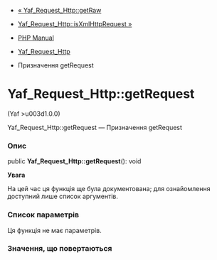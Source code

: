 - [« Yaf_Request_Http::getRaw](yaf-request-http.getraw.md)
- [Yaf_Request_Http::isXmlHttpRequest
»](yaf-request-http.isxmlhttprequest.md)

- [PHP Manual](index.md)
- [Yaf_Request_Http](class.yaf-request-http.md)
- Призначення getRequest

# Yaf_Request_Http::getRequest

(Yaf \>u003d1.0.0)

Yaf_Request_Http::getRequest — Призначення getRequest

### Опис

public **Yaf_Request_Http::getRequest**(): void

**Увага**

На цей час ця функція ще була документована; для
ознайомлення доступний лише список аргументів.

### Список параметрів

Ця функція не має параметрів.

### Значення, що повертаються
